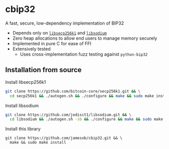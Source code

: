 # cbip32

A fast, secure, low-dependency implementation of BIP32

- Depends only on [`libsecp256k1`](https://github.com/bitcoin-core/libsecp256k1) and
  [`libsodium`](https://github.com/jedisct1/libsodium)
- Zero heap allocations to allow end users to manage memory securely
- Implemented in pure C for ease of FFI
- Extensively tested
  - Uses cross-implementation fuzz testing against `python-bip32`


## Installation from source

Install libsecp256k1
```bash
git clone https://github.com/bitcoin-core/secp256k1.git && \
  cd secp256k1 && ./autogen.sh && ./configure && make && sudo make install
```

Install libsodium
```bash
git clone https://github.com/jedisct1/libsodium.git && \
  cd libsodium && ./autogen.sh -sb && ./configure && make && sudo make install
```

Install this library
```
git clone https://github.com/jamesob/cbip32.git && \
  make && sudo make install
```
